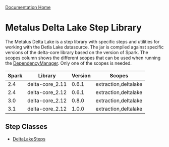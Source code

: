 [Documentation Home](../docs/readme.md)

# Metalus Delta Lake Step Library
The Metalus Delta Lake is a step library with specific steps and utilities for working with the Detla Lake datasource. The jar 
is compiled against specific versions of the delta-core library based on the version of Spark. The scopes
column shows the different scopes that can be used when running the [DependencyManager](../docs/dependency-manager.md).
Only one of the scopes is needed.

|Spark|Library|Version|Scopes|
|------|-------|-------|------|
|2.4|delta-core_2.11|0.6.1|extraction,deltalake|
|2.4|delta-core_2.12|0.6.1|extraction,deltalake|
|3.0|delta-core_2.12|0.8.0|extraction,deltalake|
|3.1|delta-core_2.12|1.0.0|extraction,deltalake|

## Step Classes
* [DeltaLakeSteps](docs/deltalakesteps.md)
